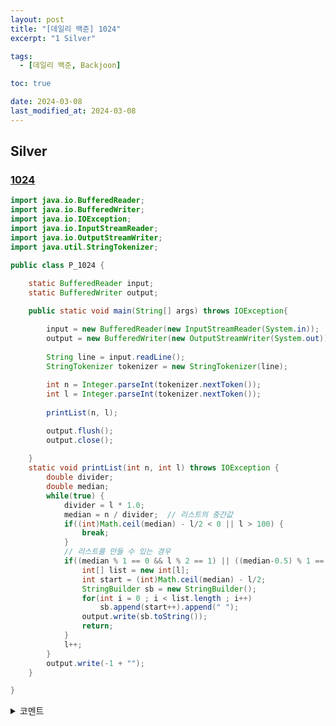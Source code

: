 ```yaml
---
layout: post
title: "[데일리 백준] 1024"
excerpt: "1 Silver"

tags:
  - [데일리 백준, Backjoon]

toc: true

date: 2024-03-08
last_modified_at: 2024-03-08
---
```

## Silver
### [1024][def]

```java
import java.io.BufferedReader;
import java.io.BufferedWriter;
import java.io.IOException;
import java.io.InputStreamReader;
import java.io.OutputStreamWriter;
import java.util.StringTokenizer;

public class P_1024 {
	
	static BufferedReader input;
	static BufferedWriter output;

	public static void main(String[] args) throws IOException{

		input = new BufferedReader(new InputStreamReader(System.in));
		output = new BufferedWriter(new OutputStreamWriter(System.out));
		
		String line = input.readLine();
		StringTokenizer tokenizer = new StringTokenizer(line);
		
		int n = Integer.parseInt(tokenizer.nextToken());
		int l = Integer.parseInt(tokenizer.nextToken());
		
		printList(n, l);

		output.flush();
		output.close();
		
	}
	static void printList(int n, int l) throws IOException {
		double divider;
		double median;
		while(true) {
			divider = l * 1.0;
			median = n / divider;  // 리스트의 중간값
			if((int)Math.ceil(median) - l/2 < 0 || l > 100) {
				break;
			}
			// 리스트를 만들 수 있는 경우
			if((median % 1 == 0 && l % 2 == 1) || ((median-0.5) % 1 == 0.0 && l % 2 == 0)) {
				int[] list = new int[l];
				int start = (int)Math.ceil(median) - l/2;
				StringBuilder sb = new StringBuilder();
				for(int i = 0 ; i < list.length ; i++)
					sb.append(start++).append(" ");
				output.write(sb.toString());
				return;
			}
			l++;
		}
		output.write(-1 + "");
	}

}
```

<details>
<summary>코멘트</summary>
<div markdown="1">

- 리스트를 사용해서 자료를 담아 출력하는 방식보다 그렇지 않고 바로 출력하는 게 메모리&시간 측면에서 아주 조금은 더 효율적이었고,  
문자열을 다룰 때 조금이라도 연산이 수행되면 `StringBuilder`를 사용하는 편이 꽤나 더 효율적이었다.  

</div>
</details> 

[def]: https://www.acmicpc.net/problem/1024